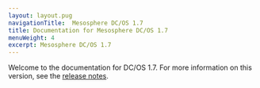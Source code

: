 ```yaml
---
layout: layout.pug
navigationTitle:  Mesosphere DC/OS 1.7
title: Documentation for Mesosphere DC/OS 1.7
menuWeight: 4
excerpt: Mesosphere DC/OS 1.7
---
```



Welcome to the documentation for DC/OS 1.7. For more information on this version, see the [release notes](/1.7/release-notes/).
